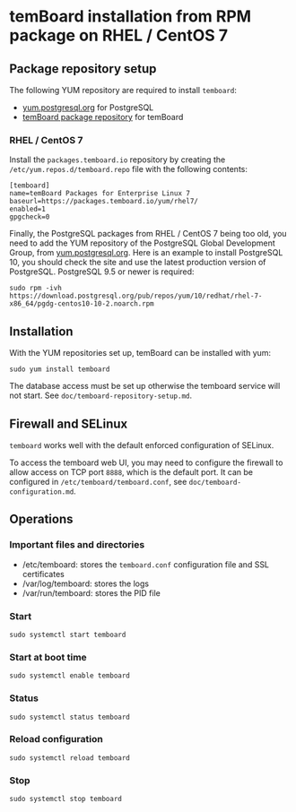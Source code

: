 # temBoard installation from RPM package on RHEL / CentOS 7

## Package repository setup

The following YUM repository are required to install `temboard`:

* [yum.postgresql.org](http://yum.postgresql.org/repopackages.php) for PostgreSQL
* [temBoard package repository](https://packages.temboard.io/yum/) for temBoard

### RHEL / CentOS 7

Install the `packages.temboard.io` repository by creating the `/etc/yum.repos.d/temboard.repo` file with the following contents:

```
[temboard]
name=temBoard Packages for Enterprise Linux 7
baseurl=https://packages.temboard.io/yum/rhel7/
enabled=1
gpgcheck=0
```

Finally, the PostgreSQL packages from RHEL / CentOS 7 being too old, you need to add the YUM repository of the PostgreSQL Global Development Group, from [yum.postgresql.org](http://yum.postgresql.org/repopackages.php). Here is an example to install PostgreSQL 10, you should check the site and use the latest production version of PostgreSQL. PostgreSQL 9.5 or newer is required:

```
sudo rpm -ivh https://download.postgresql.org/pub/repos/yum/10/redhat/rhel-7-x86_64/pgdg-centos10-10-2.noarch.rpm
```

## Installation

With the YUM repositories set up, temBoard can be installed with yum:

```
sudo yum install temboard
```

The database access must be set up otherwise the temboard service will not start. See `doc/temboard-repository-setup.md`.

## Firewall and SELinux

`temboard` works well with the default enforced configuration of SELinux.

To access the temboard web UI, you may need to configure the firewall to allow access on TCP port `8888`, which is the default port. It can be configured in `/etc/temboard/temboard.conf`, see `doc/temboard-configuration.md`.

## Operations

### Important files and directories

- /etc/temboard: stores the `temboard.conf` configuration file and SSL certificates
- /var/log/temboard: stores the logs
- /var/run/temboard: stores the PID file

### Start


```
sudo systemctl start temboard
```

### Start at boot time

```
sudo systemctl enable temboard
```

### Status

```
sudo systemctl status temboard
```

### Reload configuration

```
sudo systemctl reload temboard
```

### Stop

```
sudo systemctl stop temboard
```
